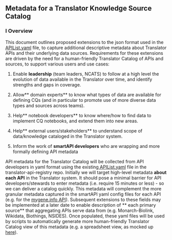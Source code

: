 ## Metadata for a Translator Knowledge Source Catalog

### I Overview

This document outlines proposed extensions to the json format used in the[ APIList.yaml](https://github.com/NCATS-Tangerine/translator-api-registry/blob/master/API_LIST.yml) file, to capture additional descriptive metadata about Translator APIs  and their underlying data sources. Requirements for these extensions are driven by the need for a human-friendly Translator Catalog of APIs and sources, to support various users and use cases:

1. Enable **leadership** (team leaders, NCATS) to follow at a high level the evolution of data available in the Translator over time, and identify strengths and gaps in coverage.

2. Allow** domain experts** to know what types of data are available for defining CQs (and in particular to promote use of more diverse data types and sources across teams).

3. Help** notebook developers** to know where/how to find data to implement CQ notebooks, and extend them into new areas.

4. Help** external users/stakeholders** to understand scope of data/knowledge cataloged in the Translator system.

5. Inform the work of **smartAPI developers** who are wrapping and more formally defining API metadata

 

API metadata for the Translator Catalog will be collected from API developers in yaml format using the existing[ APIList.yaml](https://github.com/NCATS-Tangerine/translator-api-registry/blob/master/API_LIST.yml) file in the translator-api-registry repo.  Initially we will target high-level metadata **about each API** in the Translator system. It should pose a minimal barrier for API developers/stewards to enter metadata (i.e. require 15 minutes or less) - so we can deliver a catalog quickly.  This metadata will complement the more granular metadata captured in the smartAPI yaml config files for each API (e.g.  for the [mygene.info API](https://github.com/NCATS-Tangerine/translator-api-registry/blob/master/mygene.info/openapi_full.yml)).   Subsequent extensions to these fields may be implemented at a later date to enable description of ** each primary source** that aggregating APIs serve data from (e.g. Monarch-Biolink, Wikidata, Biothings, NSIDES).  Once populated, these yaml files will be used by scripts to automatically generate more human-friendly Translator Catalog view of this metadata (e.g. a spreadsheet view, as mocked up [here](https://docs.google.com/spreadsheets/d/160Vzcgk5eGjtqbrKZzCyyJuPRKQV_zpk4BpZRMC70PA/edit#gid=0)). 